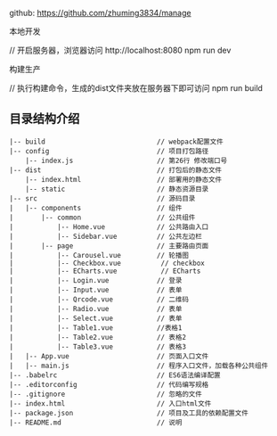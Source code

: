 github:  https://github.com/zhuming3834/manage

本地开发

// 开启服务器，浏览器访问 http://localhost:8080
npm run dev

构建生产

// 执行构建命令，生成的dist文件夹放在服务器下即可访问
npm run build

## 目录结构介绍 ##

	|-- build                            // webpack配置文件
	|-- config                           // 项目打包路径
		|-- index.js                     // 第26行 修改端口号
	|-- dist                             // 打包后的静态文件
		|-- index.html                   // 部署用的静态文件
		|-- static                       // 静态资源目录
	|-- src                              // 源码目录
	|   |-- components                   // 组件
	|       |-- common                   // 公共组件
	|           |-- Home.vue           	 // 公共路由入口
	|           |-- Sidebar.vue          // 公共左边栏
	|		|-- page                   	 // 主要路由页面
	|           |-- Carousel.vue         // 轮播图
	|           |-- Checkbox.vue          // checkbox
	|           |-- ECharts.vue           // ECharts
	|           |-- Login.vue          	 // 登录
	|           |-- Input.vue            // 表单
	|           |-- Qrcode.vue           // 二维码
	|           |-- Radio.vue            // 表单
	|           |-- Select.vue           // 表单
	|           |-- Table1.vue           //表格1
	|           |-- Table2.vue           // 表格2
	|           |-- Table3.vue           // 表格3
	|   |-- App.vue                      // 页面入口文件
	|   |-- main.js                      // 程序入口文件，加载各种公共组件
	|-- .babelrc                         // ES6语法编译配置
	|-- .editorconfig                    // 代码编写规格
	|-- .gitignore                       // 忽略的文件
	|-- index.html                       // 入口html文件
	|-- package.json                     // 项目及工具的依赖配置文件
	|-- README.md                        // 说明
